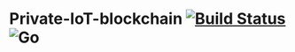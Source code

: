 # Private-IoT-blockchain [![Build Status](https://travis-ci.org/TariqueNasrullah/Private-IoT-blockchain.svg?branch=master)](https://travis-ci.org/github/TariqueNasrullah/Private-IoT-blockchain) ![Go](https://github.com/TariqueNasrullah/Private-IoT-blockchain/workflows/Go/badge.svg?branch=master)